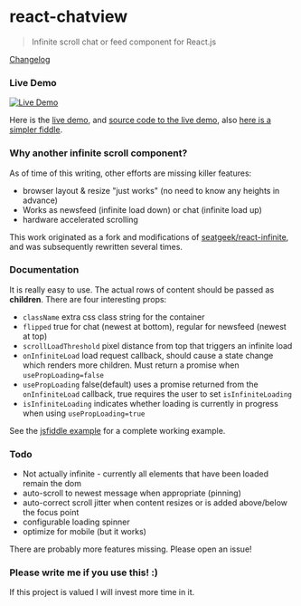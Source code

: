 react-chatview
==============

> Infinite scroll chat or feed component for React.js

[Changelog](CHANGELOG.md)

### Live Demo
[![Live Demo](screenshot.png?raw=true)](http://musician-peggy-71735.bitballoon.com/)

Here is the [live demo](http://musician-peggy-71735.bitballoon.com/), and [source code to the live demo](https://github.com/dustingetz/messages), also [here is a simpler fiddle](https://jsfiddle.net/dustingetz/xvqzw747/).

### Why another infinite scroll component? 

As of time of this writing, other efforts are missing killer features:
 * browser layout & resize "just works" (no need to know any heights in advance)
 * Works as newsfeed (infinite load down) or chat (infinite load up) 
 * hardware accelerated scrolling 

This work originated as a fork and modifications of [seatgeek/react-infinite](https://github.com/seatgeek/react-infinite), and was subsequently rewritten several times.

### Documentation

It is really easy to use. The actual rows of content should be passed as **children**. There are four interesting props:
 * `className` extra css class string for the container
 * `flipped` true for chat (newest at bottom), regular for newsfeed (newest at top)
 * `scrollLoadThreshold` pixel distance from top that triggers an infinite load
 * `onInfiniteLoad` load request callback, should cause a state change which renders more children. Must return a promise when `usePropLoading=false`
 * `usePropLoading` false(default) uses a promise returned from the `onInfiniteLoad` callback, true requires the user to set `isInfiniteLoading`
 * `isInfiniteLoading` indicates whether loading is currently in progress when using `usePropLoading=true`

See the [jsfiddle example](https://jsfiddle.net/dustingetz/xvqzw747/) for a complete working example.

### Todo

 * Not actually infinite - currently all elements that have been loaded remain the dom
 * auto-scroll to newest message when appropriate (pinning)
 * auto-correct scroll jitter when content resizes or is added above/below the focus point
 * configurable loading spinner
 * optimize for mobile (but it works)


There are probably more features missing. Please open an issue!

### Please write me if you use this! :)

If this project is valued I will invest more time in it.
